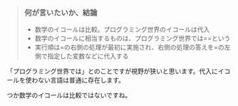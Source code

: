 > ### 何が言いたいか、結論
> - 数学のイコールは比較。プログラミング世界のイコールは代入
> - 数学のイコールに相当するものは、プログラミング世界では==という
> - 実行順は=の右側の処理が最初に実施され、右側の処理の答えを=の左側で指定した変数などに代入する

「プログラミング世界では」とのことですが視野が狭いと思います。代入にイコールを使わない言語は普通に存在します。

つか数学のイコールは比較ではないですね。
